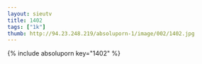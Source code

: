 ```yaml
--- 
layout: sieutv
title: 1402
tags: ["1k"]
thumb: http://94.23.248.219/absoluporn-1/image/002/1402.jpg
---
```

{% include absoluporn key="1402" %} 

